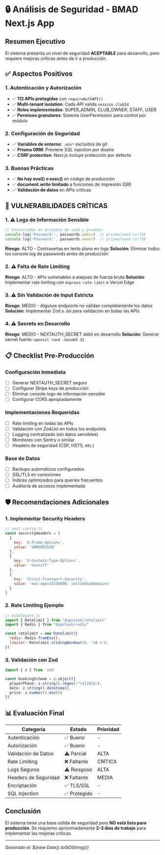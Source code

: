 # 🔒 Análisis de Seguridad - BMAD Next.js App

## Resumen Ejecutivo
El sistema presenta un nivel de seguridad **ACEPTABLE** para desarrollo, pero requiere mejoras críticas antes de ir a producción.

## ✅ Aspectos Positivos

### 1. Autenticación y Autorización
- ✅ **112 APIs protegidas** con `requireAuthAPI()`
- ✅ **Multi-tenant isolation**: Cada API valida `session.clubId`
- ✅ **Roles implementados**: SUPER_ADMIN, CLUB_OWNER, STAFF, USER
- ✅ **Permisos granulares**: Sistema UserPermission para control por módulo

### 2. Configuración de Seguridad
- ✅ **Variables de entorno**: `.env*` excluidos de git
- ✅ **Prisma ORM**: Previene SQL injection por diseño
- ✅ **CSRF protection**: Next.js incluye protección por defecto

### 3. Buenas Prácticas
- ✅ **No hay eval() o exec()** en código de producción
- ✅ **document.write limitado** a funciones de impresión (QR)
- ✅ **Validación de datos** en APIs críticas

## 🚨 VULNERABILIDADES CRÍTICAS

### 1. ⚠️ Logs de Información Sensible
```javascript
// Encontrados en archivos de seed y pruebas:
console.log('Password:', passwords.admin)  // prisma/seed.ts:716
console.log('Password:', passwords.owner)  // prisma/seed.ts:719
```
**Riesgo**: ALTO - Contraseñas en texto plano en logs
**Solución**: Eliminar todos los console.log de passwords antes de producción

### 2. ⚠️ Falta de Rate Limiting
**Riesgo**: ALTO - APIs vulnerables a ataques de fuerza bruta
**Solución**: Implementar rate limiting con `express-rate-limit` o Vercel Edge

### 3. ⚠️ Sin Validación de Input Estricta
**Riesgo**: MEDIO - Algunos endpoints no validan completamente los datos
**Solución**: Implementar Zod o Joi para validación en todas las APIs

### 4. ⚠️ Secrets en Desarrollo
**Riesgo**: MEDIO - NEXTAUTH_SECRET débil en desarrollo
**Solución**: Generar secret fuerte: `openssl rand -base64 32`

## 📋 Checklist Pre-Producción

### Configuración Inmediata
- [ ] Generar NEXTAUTH_SECRET seguro
- [ ] Configurar Stripe keys de producción
- [ ] Eliminar console.logs de información sensible
- [ ] Configurar CORS apropiadamente

### Implementaciones Requeridas
- [ ] Rate limiting en todas las APIs
- [ ] Validación con Zod/Joi en todos los endpoints
- [ ] Logging centralizado (sin datos sensibles)
- [ ] Monitoreo con Sentry o similar
- [ ] Headers de seguridad (CSP, HSTS, etc.)

### Base de Datos
- [ ] Backups automáticos configurados
- [ ] SSL/TLS en conexiones
- [ ] Índices optimizados para queries frecuentes
- [ ] Auditoría de accesos implementada

## 🛡️ Recomendaciones Adicionales

### 1. Implementar Security Headers
```javascript
// next.config.ts
const securityHeaders = [
  {
    key: 'X-Frame-Options',
    value: 'SAMEORIGIN'
  },
  {
    key: 'X-Content-Type-Options',
    value: 'nosniff'
  },
  {
    key: 'Strict-Transport-Security',
    value: 'max-age=31536000; includeSubDomains'
  }
]
```

### 2. Rate Limiting Ejemplo
```javascript
// middleware.ts
import { Ratelimit } from "@upstash/ratelimit"
import { Redis } from "@upstash/redis"

const ratelimit = new Ratelimit({
  redis: Redis.fromEnv(),
  limiter: Ratelimit.slidingWindow(10, "10 s"),
})
```

### 3. Validación con Zod
```typescript
import { z } from 'zod'

const bookingSchema = z.object({
  playerPhone: z.string().regex(/^\d{10}$/),
  date: z.string().datetime(),
  price: z.number().min(0)
})
```

## 📊 Evaluación Final

| Categoría | Estado | Prioridad |
|-----------|--------|-----------|
| Autenticación | ✅ Bueno | - |
| Autorización | ✅ Bueno | - |
| Validación de Datos | ⚠️ Parcial | ALTA |
| Rate Limiting | ❌ Faltante | CRÍTICA |
| Logs Seguros | ⚠️ Riesgoso | ALTA |
| Headers de Seguridad | ❌ Faltante | MEDIA |
| Encriptación | ✅ TLS/SSL | - |
| SQL Injection | ✅ Protegido | - |

## Conclusión
El sistema tiene una base sólida de seguridad pero **NO está listo para producción**. Se requieren aproximadamente **2-3 días de trabajo** para implementar las mejoras críticas.

---
*Generado el: ${new Date().toISOString()}*